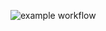 ![example workflow](https://github.com/vanessa-at-spiced/to-do-app/actions/workflows/github_actions.yml/badge.svg)



